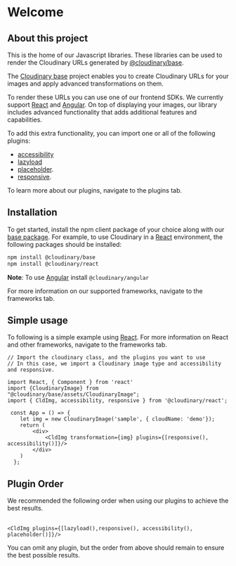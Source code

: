 # Welcome

## About this project

This is the home of our Javascript libraries. These libraries can be used to render the
Cloudinary URLs generated by [@cloudinary/base](https://github.com/cloudinary/cloudinary-js-base).
<br />

The [Cloudinary base](https://github.com/cloudinary/cloudinary-js-base) project enables you to create 
Cloudinary URLs for your images and apply advanced transformations on them. 
<br />

To render these URLs you can use one of our frontend SDKs. We currently support [React](https://cloudinary.github.io/frontend-frameworks/public/docs/ReactSDK.html)
and [Angular](https://cloudinary.github.io/frontend-frameworks/public/docs/AngularSDK.html).
On top of displaying your images, our library includes advanced functionality that adds additional features
and capabilities. 
                                                 

To add this extra functionality, you can import one or all of the following plugins:

- [accessibility](https://cloudinary.github.io/frontend-frameworks/public/docs/accessibility.html)
- [lazyload](https://cloudinary.github.io/frontend-frameworks/public/docs/lazyload.html)
- [placeholder](https://cloudinary.github.io/frontend-frameworks/public/docs/placeholder.html).
- [responsive](https://cloudinary.github.io/frontend-frameworks/public/docs/responsive.html).

To learn more about our plugins, navigate to the plugins tab.

## Installation
To get started, install the npm client package of your choice along with our [base package](https://github.com/cloudinary/cloudinary-js-base).
For example, to use Cloudinary in a [React](https://cloudinary.github.io/frontend-frameworks/public/docs/ReactSDK.html) environment, the following packages should be installed:
   
```bash
npm install @cloudinary/base 
npm install @cloudinary/react
```

**Note**: To use [Angular](https://cloudinary.github.io/frontend-frameworks/public/docs/AngularSDK.html) install `@cloudinary/angular` 

For more information on our supported frameworks, navigate to the frameworks tab.

## Simple usage
To following is a simple example using [React](https://cloudinary.github.io/frontend-frameworks/public/docs/ReactSDK.html).
For more information on React and other frameworks, navigate to the frameworks tab. 
```tsx
// Import the cloudinary class, and the plugins you want to use
// In this case, we import a Cloudinary image type and accessibility and responsive.

import React, { Component } from 'react'
import {CloudinaryImage} from "@cloudinary/base/assets/CloudinaryImage";
import { CldImg, accessibility, responsive } from '@cloudinary/react';

 const App = () => {
    let img = new CloudinaryImage('sample', { cloudName: 'demo'});
    return (
        <div>
            <CldImg transformation={img} plugins={[responsive(), accessibility()]}/>
        </div>
    )
  };
```

## Plugin Order

<div>
We recommended the following order when using our plugins to achieve the best results. 
<br/><br/>

```tsx
<CldImg plugins={[lazyload(),responsive(), accessibility(), placeholder()]}/>
```

You can omit any plugin, but the order from above should 
remain to ensure the best possible results. 
</div>
